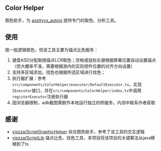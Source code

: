 ## Color Helper
图色助手，为 [assttyys_autojs](https://github.com/zzliux/assttyys_autojs) 提供专门的取色、分析工具。

## 使用
按一般逻辑取色，但该工具主要为锚点比色服务：
1. 键盘ASD分配取按锚点LCR取色；空格或鼠标左键根据屏幕位置自动设置锚点（但大概率不准，需要根据游内的实际控件位置的对齐方向设置）
2. 支持多区域添加，找色也根据所选区域进行找色；
3. 执行器扩展：参考`src/components/ColorHelper/executor/DefaultExecutor.ts`，实现`IExecutor`接口，并在`src/components/ColorHelper/index.ts`中调用`registerExecutor`注册执行器
4. 因浏览器限制，adb截图需额外本地运行独立的桥服务，内测中联系作者获取

## 感谢
 - [yiszza/ScriptGraphicHelper](https://gitee.com/yiszza/ScriptGraphicHelper) 综合图色助手，参考了该工具的交互逻辑
 - [yiszza/ScriptLib](https://gitee.com/yiszza/ScriptLib) 锚点比色、找色工具，本项目将该项目的关键算法从java移植到了ts
